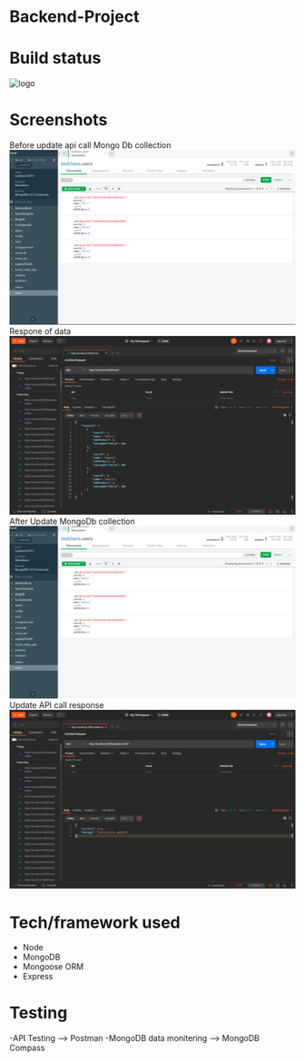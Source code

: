 # Backend-Project

# Build status
<img alt="logo" src="https://img.shields.io/badge/build-passing-green?logo=appveyor&style=for-the-badge">

# Screenshots
Before update api call Mongo Db collection
![backend](./beforeupdate.png)
Respone of data
![backend](./res.png)
After Update MongoDb collection
![backend](./afterupdate.png)
Update API call response
![backend](./update.png)
# Tech/framework used
- Node
- MongoDB
- Mongoose ORM
- Express 
# Testing
 -API Testing --> Postman
 -MongoDB data monitering --> MongoDB Compass
